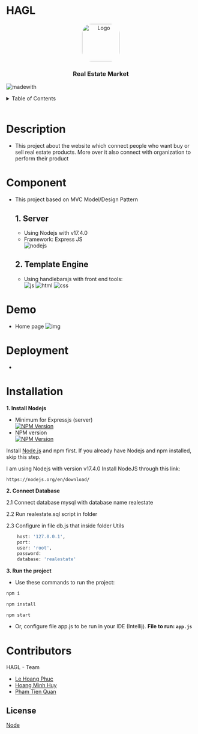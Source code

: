 
# HAGL
<div align="center">
  <a href="https://github.com/hoangphuc552001/Estate-Market">
    <img src="https://res.cloudinary.com/phucle/image/upload/v1650986196/HAGLEstateMarket/realestate_rxkqhq.png" alt="Logo" width="100" height="100" style="border-radius: 25px;">
  </a>
  <h3 align="center">Real Estate Market</h3>
</div>

![madewith](https://img.shields.io/badge/Made%20with-HAGL%20Team-1f425f.svg)

<details>
  <summary>Table of Contents</summary>
  <ol>
    <li>
      <a href="#description">Description</a>
    </li>
    <li>
      <a href="#component">Component</a>
    </li>
    <li>
      <a href="#installation">Installation</a>
    </li>
    <li>
    <a href='#contributors'>Contributors</a>
    </li>
      <li>
    <a href='#license'>License</a>
    </li>
      <li>
    <a href='#demo'>Demo</a>
    </li>
      <li>
    <a href='#deployment'>Deployment</a>
    </li>
  </ol>
</details>

<br/>

# Description
- This project about the website which connect people who want buy or sell real estate products. More over it also connect with organization to perform their product
# Component
- This project based on MVC Model/Design Pattern

  ## 1. Server
    - Using Nodejs with v17.4.0
    - Framework: Express JS
      <br>
      ![nodejs](https://img.shields.io/badge/Node.js-43853D?style=for-the-badge&logo=node.js&logoColor=white)
  ## 2. Template Engine
    - Using handlebarsjs with front end tools:
      <br>
      ![js](https://img.shields.io/badge/JavaScript-F7DF1E?style=for-the-badge&logo=javascript&logoColor=black)
      ![html](https://img.shields.io/badge/HTML-e56d30?style=for-the-badge&logo=html5&logoColor=white)
      ![css](https://img.shields.io/badge/CSS-406ae9?&style=for-the-badge&logo=css3&logoColor=white)
# Demo

- Home page
  ![img](https://res.cloudinary.com/phucle/image/upload/v1650991917/HAGLEstateMarket/Capture_itt02q.png)
# Deployment

-
# Installation

**1. Install Nodejs**

- Minimum for Expressjs (server)
  <br>
  [![NPM Version][npm-image]][node-url]
- NPM version
  <br>
  [![NPM Version][npm-ver]][node-url]


Install [Node.js](https://nodejs.org/) and npm first. If you already have Nodejs and npm installed, skip this step.

I am using Nodejs with version v17.4.0
Install NodeJS through this link:
```sh
https://nodejs.org/en/download/
```

**2. Connect Database**

2.1 Connect database mysql with database name realestate

2.2 Run realestate.sql script in folder

2.3 Configure in file db.js that inside folder Utils
```sh
    host: '127.0.0.1',
    port: 
    user: 'root',
    password: 
    database: 'realestate'
```

**3. Run the project**

- Use these commands to run the project:
```sh
npm i
```
```sh
npm install
```
```sh
npm start
```
- Or, configure file app.js to be run in your IDE (Intellij). **File to run: ```app.js```**


# Contributors

HAGL - Team
- [Le Hoang Phuc](https://github.com/hoangphuc552001)
- [Hoang Minh Huy](https://github.com/galindo-hoang)
- [Pham Tien Quan](https://github.com/19127526)


## License

[Node](LICENSE.md)

[npm-image]: https://img.shields.io/node/v/express
[npm-ver]:https://img.shields.io/npm/v/node
[node-url]:https://nodejs.org/en/download/
